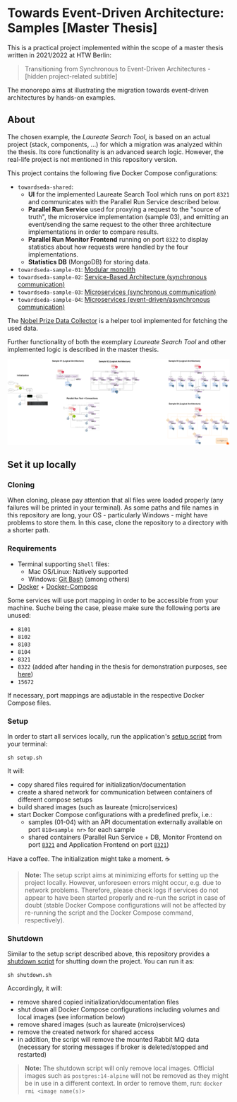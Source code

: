 # Towards Event-Driven Architecture: Samples [Master Thesis]

This is a practical project implemented within the scope of a master thesis written in 2021/2022 at HTW Berlin:

> Transitioning from Synchronous to Event-Driven Architectures - [hidden project-related subtitle]

The monorepo aims at illustrating the migration towards event-driven architectures by hands-on examples.

## About

The chosen example, the _Laureate Search Tool_, is based on an actual project (stack, components, ...) for which a migration was analyzed within the thesis.
Its core functionality is an advanced search logic.
However, the real-life project is not mentioned in this repository version.

This project contains the following five Docker Compose configurations:
- `towardseda-shared`:
  - **UI** for the implemented Laureate Search Tool which runs on port `8321` and communicates with the Parallel Run Service described below.
  - **Parallel Run Service** used for proxying a request to the "source of truth", the microservice implementation (sample 03), and emitting an event/sending the same request to the other three architecture implementations in order to compare results.
  - **Parallel Run Monitor Frontend** running on port `8322` to display statistics about how requests were handled by the four implementations.
  - **Statistics DB** (MongoDB) for storing data.
- `towardseda-sample-01`: [Modular monolith](./src/samples/sample-01/README.md)
- `towardseda-sample-02`: [Service-Based Architecture (synchronous communication)](./src/samples/sample-02/README.md)
- `towardseda-sample-03`: [Microservices (synchronous communication)](./src/samples/sample-03/README.md)
- `towardseda-sample-04`: [Microservices (event-driven/asynchronous communication)](./src/samples/sample-04/README.md)

The [Nobel Prize Data Collector](./src/helpers/nobel-prize-data-collector/README.md) is a helper tool implemented for fetching the used data.

Further functionality of both the exemplary _Laureate Search Tool_ and other implemented logic is described in the master thesis.

![Overview of components/architectures](./architecture_all.png)

## Set it up locally

### Cloning 

When cloning, please pay attention that all files were loaded properly (any failures will be printed in your terminal).
As some paths and file names in this repository are long, your OS - particularly Windows - might have problems to store them.
In this case, clone the repository to a directory with a shorter path.

### Requirements

- Terminal supporting `Shell` files:
    - Mac OS/Linux: Natively supported
    - Windows: [Git Bash](https://gitforwindows.org/) (among others)
- [Docker](https://www.docker.com/) + [Docker-Compose](https://docs.docker.com/compose/)

Some services will use port mapping in order to be accessible from your machine.
Suche being the case, please make sure the following ports are unused:
- `8101`
- `8102`
- `8103`
- `8104`
- `8321`
- `8322` (added after handing in the thesis for demonstration purposes, see [here](./src/monitor-frontend/README.md))
- `15672`

If necessary, port mappings are adjustable in the respective Docker Compose files.

### Setup

In order to start all services locally, run the application's [setup script](./setup.sh) from your terminal:

```shell
sh setup.sh
```

It will:
- copy shared files required for initialization/documentation
- create a shared network for communication between containers of different compose setups
- build shared images (such as laureate (micro)services)
- start Docker Compose configurations with a predefined prefix, i.e.:
  - samples (01-04) with an API documentation externally available on port `810<sample nr>` for each sample
  - shared containers (Parallel Run Service + DB, Monitor Frontend on port [`8321`](http://localhost:8322) and Application Frontend on port [`8321`](http://localhost:8321))

Have a coffee. The initialization might take a moment. ☕

> **Note:** The setup script aims at minimizing efforts for setting up the project locally.
However, unforeseen errors might occur, e.g. due to network problems.
Therefore, please check logs if services do not appear to have been started properly and re-run the script in case of doubt (stable Docker Compose configurations will not be affected by re-running the script and the Docker Compose command, respectively).

### Shutdown

Similar to the setup script described above, this repository provides a [shutdown script](shutdown.sh) for shutting down the project.
You can run it as:

```shell
sh shutdown.sh
```

Accordingly, it will:

- remove shared copied initialization/documentation files
- shut down all Docker Compose configurations including volumes and local images (see information below)
- remove shared images (such as laureate (micro)services)
- remove the created network for shared access
- in addition, the script will remove the mounted Rabbit MQ data (necessary for storing messages if broker is deleted/stopped and restarted)

> **Note:** The shutdown script will only remove local images. Official images such as `postgres:14-alpine` will not be removed as they might be in use in a different context.
> In order to remove them, run: `docker rmi <image name(s)>`
